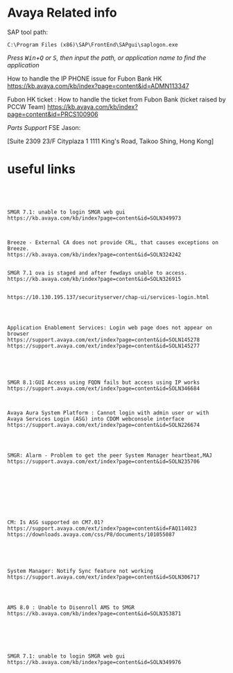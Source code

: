 # Avaya Related info


SAP tool path: 
```
C:\Program Files (x86)\SAP\FrontEnd\SAPgui\saplogon.exe
```
*Press  <kbd>Win</kbd>+<kbd>Q</kbd> or <kbd>S</kbd>, then input the path, or application name to find the application*



How to handle the IP PHONE issue for Fubon Bank HK
https://kb.avaya.com/kb/index?page=content&id=ADMN113347



Fubon HK ticket : How to handle the ticket from Fubon Bank (ticket raised by PCCW Team)
https://kb.avaya.com/kb/index?page=content&id=PRCS100906

*Parts Support*
FSE Jason:

 [Suite 2309 23/F Cityplaza 1 1111 King's Road, Taikoo Shing, Hong Kong]


# useful links
```




SMGR 7.1: unable to login SMGR web gui
https://kb.avaya.com/kb/index?page=content&id=SOLN349973



Breeze - External CA does not provide CRL, that causes exceptions on Breeze.
https://kb.avaya.com/kb/index?page=content&id=SOLN324242


SMGR 7.1 ova is staged and after fewdays unable to access.
https://kb.avaya.com/kb/index?page=content&id=SOLN326915


https://10.130.195.137/securityserver/chap-ui/services-login.html




Application Enablement Services: Login web page does not appear on browser
https://support.avaya.com/ext/index?page=content&id=SOLN145278
https://support.avaya.com/ext/index?page=content&id=SOLN145277





SMGR 8.1:GUI Access using FQDN fails but access using IP works
https://support.avaya.com/ext/index?page=content&id=SOLN346684



Avaya Aura System Platform : Cannot login with admin user or with Avaya Services Login (ASG) into CDOM webconsole interface
https://support.avaya.com/ext/index?page=content&id=SOLN226674




SMGR: Alarm - Problem to get the peer System Manager heartbeat,MAJ
https://support.avaya.com/ext/index?page=content&id=SOLN235706









CM: Is ASG supported on CM7.01?
https://support.avaya.com/ext/index?page=content&id=FAQ114023
https://downloads.avaya.com/css/P8/documents/101055087





System Manager: Notify Sync feature not working
https://support.avaya.com/ext/index?page=content&id=SOLN306717




AMS 8.0 : Unable to Disenroll AMS to SMGR
https://kb.avaya.com/kb/index?page=content&id=SOLN353871






SMGR 7.1: unable to login SMGR web gui
https://kb.avaya.com/kb/index?page=content&id=SOLN349976


```




